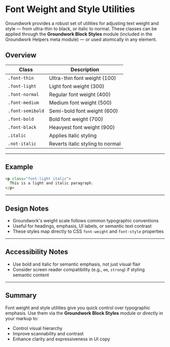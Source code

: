 # Font Weight and Style Utilities

Groundwork provides a robust set of utilities for adjusting text weight and style — from ultra-thin to black, or italic to normal. These classes can be applied through the **Groundwork Block Styles** module (included in the Groundwork Helpers meta module) — or used atomically in any element.

## Overview

| Class              | Description                      |
| ------------------ | -------------------------------- |
| `.font-thin`     | Ultra-thin font weight (100)     |
| `.font-light`    | Light font weight (300)          |
| `.font-normal`   | Regular font weight (400)        |
| `.font-medium`   | Medium font weight (500)         |
| `.font-semibold` | Semi-bold font weight (600)      |
| `.font-bold`     | Bold font weight (700)           |
| `.font-black`    | Heavyest font weight (900)       |
| `.italic`        | Applies italic styling           |
| `.not-italic`    | Reverts italic styling to normal |

---

## Example

```html
<p class="font-light italic">
  This is a light and italic paragraph.
</p>
```

---

## Design Notes

* Groundwork's weight scale follows common typographic conventions
* Useful for headings, emphasis, UI labels, or semantic text contrast
* These styles map directly to CSS `font-weight` and `font-style` properties

---

## Accessibility Notes

* Use bold and italic for semantic emphasis, not just visual flair
* Consider screen reader compatibility (e.g., `em`, `strong`) if styling semantic content

---

## Summary

Font weight and style utilities give you quick control over typographic emphasis. Use them via the **Groundwork Block Styles** module or directly in your markup to:

* Control visual hierarchy
* Improve scannability and contrast
* Enhance clarity and expressiveness in UI copy
